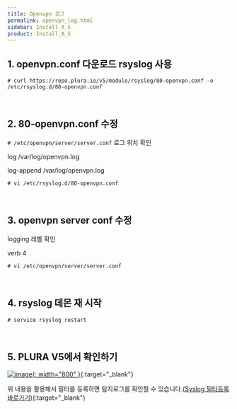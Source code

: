 ```yaml
---
title: Openvpn 로그
permalink: openvpn_log.html
sidebar: Install_A_S
product: Install_A_S
---
```


## 1. openvpn.conf 다운로드 rsyslog 사용

`# curl https://repo.plura.io/v5/module/rsyslog/80-openvpn.conf -o /etc/rsyslog.d/80-openvpn.conf`

<br />

## 2. 80-openvpn.conf 수정

`# /etc/openvpn/server/server.conf` 로그 위치 확인

log /var/log/openvpn.log

log-append /var/log/openvpn.log

`# vi /etc/rsyslog.d/80-openvpn.conf`

<br />

## 3. openvpn server conf 수정

logging 레벨 확인

verb 4

`# vi /etc/openvpn/server/server.conf`

<br />

## 4. rsyslog 데몬 재 시작

`# service rsyslog restart`

<br />

## 5. PLURA V5에서 확인하기

[![image](/docs/images/Ins_G/openvpn/1.png){: width="800" }](/docs/images/Ins_G/openvpn/1.png){:target="_blank"}

위 내용을 활용해서 필터를 등록하면 탐지로그를 확인할 수 있습니다.[(Syslog 필터등록 바로가기)](https://qubitsec.github.io/f_regi_syslog.html){:target="_blank"}